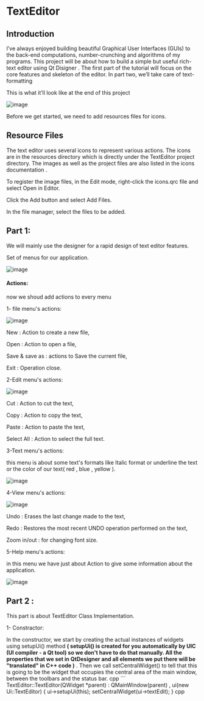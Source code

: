 # TextEditor
## Introduction
I’ve always enjoyed building beautiful Graphical User Interfaces (GUIs) to the back-end computations, number-crunching and algorithms of my programs.
This project will be about how to build a simple but useful rich-text editor using Qt Disigner . The first part of the tutorial will focus on the core features and skeleton of the editor. In part two, we’ll take care of text-formatting

 This is what it’ll look like at the end of this project
 
 ![image](https://user-images.githubusercontent.com/75392302/146639061-067010fd-e8f4-4a76-a4ec-00b37d0dc352.png)
 
 Before we get started,  we need to add resources files for icons.
 
 ## Resource Files
The text editor uses several icons to represent various actions. The icons are in the resources directory which is directly under the TextEditor project directory. The images as well as the project files are also listed in the icons documentation .

To register the image files, in the Edit mode, right-click the icons.qrc file and select Open in Editor.

Click the Add button and select Add Files.

In the file manager, select the files to be added.

## Part 1:

We will mainly use the designer for a rapid design of  text editor features.

Set of menus for our application.

![image](https://user-images.githubusercontent.com/75392302/146640973-16b50665-4eb6-4394-82f2-2ad7b563ae36.png)

#### Actions:
now we shoud add actions to every menu

1- file menu's actions:

![image](https://user-images.githubusercontent.com/75392302/146641459-08f7aab2-2c89-45ab-8105-3a6cf224fe89.png)

New : Action to create a new file,

Open : Action to open a  file,

Save & save as :  actions to Save the current file,

Exit : Operation close.

2-Edit menu's actions:

![image](https://user-images.githubusercontent.com/75392302/146642258-6bac8485-cd73-4cc0-b398-3374b0136d01.png)

Cut : Action to cut the text,

Copy : Action to copy the text,

Paste : Action to paste the text,

Select All : Action to select the full text.

3-Text menu's actions:

this menu is about some text's formats like Italic format or underline the text or the color of our text( red , blue , yellow ).

![image](https://user-images.githubusercontent.com/75392302/146642322-38bc5fbf-f3b0-47de-a050-75395eba0dc3.png)

4-View menu's actions:

![image](https://user-images.githubusercontent.com/75392302/146642376-2246f029-a45a-4870-892d-00ca8951a0fd.png)

Undo : Erases the last change made to the text,

Redo : Restores the most recent UNDO operation performed on the text,

Zoom in/out  : for changing font size.


5-Help menu's actions:

in this menu we have just about Action to give some information about the application.

![image](https://user-images.githubusercontent.com/75392302/146642406-1c8ec0b7-6b56-4b39-a5ea-8129eedb376c.png)

## Part 2 :
This part is about TextEditor Class Implementation.

1- Constractor:

In the constructor, we start by creating the actual instances of widgets using setupUi() method **( setupUi() is created for you automatically by UIC (UI compiler - a Qt tool) so we don't have to do that manually. All the properties that we set in QtDesigner and all elements we put there will be "translated" in C++ code )** . Then we call setCentralWidget() to tell that this is going to be the widget that occupies the central area of the main window, between the toolbars and the status bar.
cpp ```
TextEditor::TextEditor(QWidget *parent)
    : QMainWindow(parent)
    , ui(new Ui::TextEditor)
{
    ui->setupUi(this);
    setCentralWidget(ui->textEdit);
}
cpp



 
